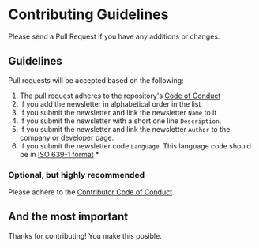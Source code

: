 # Contributing Guidelines

Please send a Pull Request if you have any additions or changes.

## Guidelines

Pull requests will be accepted based on the following:

1. The pull request adheres to the repository's [Code of Conduct](/CODE_OF_CONDUCT.md)
1. If you add the newsletter in alphabetical order in the list
1. If you submit the newsletter and link the newsletter `Name` to it
1. If you submit the newsletter with a short one line `Description`.
1. If you submit the newsletter and link the newsletter `Author` to the company or developer page.
1. If you submit the newsletter code `Language`. This language code should be in [ISO 639-1 format](https://en.wikipedia.org/wiki/List_of_ISO_639-1_codes) \*

### Optional, but highly recommended

Please adhere to the [Contributor Code of Conduct](CodeOfConduct.md).

## And the most important

Thanks for contributing! You make this posible.
